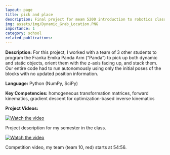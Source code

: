 ```yaml
---
layout: page
title: pick and place
description: Final project for meam 5200 introduction to robotics class
img: assets/img/Dynamic_Grab_Location.PNG
importance: 1
category: school
related_publications:
---
```


**Description:** For this project, I worked with a team of 3 other students to program the Franka Emika Panda Arm (“Panda”) to pick up both dynamic and static objects, orient them with the z-axis facing up, and stack them. Our entire code had to run autonomously using only the initial poses of the blocks with no updated position information.

**Language:** Python (NumPy, SciPy)

**Key Competencies:** homogeneous transformation matrices, forward kinematics, gradient descent for optimization-based inverse kinematics

**Project Videos:**

[![Watch the video](https://img.youtube.com/vi/0o74lGcMhaA/0.jpg)](https://youtu.be/0o74lGcMhaA)

Project description for my semester in the class.

[![Watch the video](https://img.youtube.com/vi/kSxYnSfTZAQ/0.jpg)](https://youtu.be/kSxYnSfTZAQ?t=3296)

Competition video, my team (team 10, red) starts at 54:56.